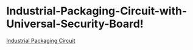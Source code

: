 # Industrial-Packaging-Circuit-with-Universal-Security-Board!
[Industrial Packaging Circuit](https://github.com/SajeebRay/Industrial-Packaging-Circuit-with-Universal-Security-Board/assets/74731559/da694e72-eab9-49f2-8fd5-f377966601ba)
